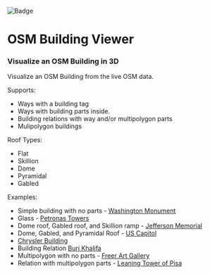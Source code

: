 ![Badge](https://github.com/Beakerboy/OSMBuilding/actions/workflows/main.yml/badge.svg)

OSM Building Viewer
=====================

### Visualize an OSM Building in 3D

Visualize an OSM Building from the live OSM data.

Supports:
 * Ways with a building tag
 * Ways with building parts inside.
 * Building relations with way and/or multipolygon parts
 * Mulipolygon buildings

Roof Types:
 * Flat
 * Skillion
 * Dome
 * Pyramidal
 * Gabled

Examples:
 * Simple building with no parts - [Washington Monument](https://beakerboy.github.io/OSMBuilding/index.html?id=766761337)
 * Glass - [Petronas Towers](https://beakerboy.github.io/OSMBuilding/index.html?id=279944536)
 * Dome roof, Gabled roof, and Skillion ramp - [Jefferson Memorial](https://beakerboy.github.io/OSMBuilding/index.html?type=relation&id=3461570)
 * Dome, Gabled, and Pyramidal Roof - [US Capitol](https://beakerboy.github.io/OSMBuilding/index.html?type=relation&id=12286916)
 * [Chrysler Building](https://beakerboy.github.io/OSMBuilding/index.html?id=42500770)
 * Building Relation [Burj Khalifa](https://beakerboy.github.io/OSMBuilding/index.html?type=relation&id=7584462)
 * Multipolygon with no parts - [Freer Art Gallery](https://beakerboy.github.io/OSMBuilding/index.html?type=relation&id=1029355)
 * Relation with multipolygon parts - [Leaning Tower of Pisa](https://beakerboy.github.io/OSMBuilding/index.html?type=relation&id=12982338)
